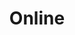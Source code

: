 ---
title: Online
api:
  file: scyted-tv-api.json
  operationId: get_simplynetworkdataonline
deprecated: false
hidden: false
link:
  new_tab: false
metadata:
  robots: index
---